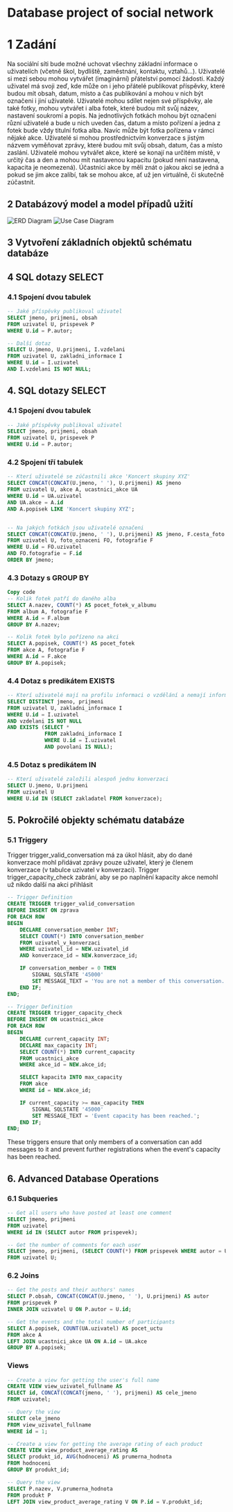 # Database project of social network

# 1 Zadání

Na sociální síti bude možné uchovat všechny základní informace o uživatelích (včetně škol, bydliště, zaměstnání, kontaktu, vztahů...). Uživatelé si mezi sebou mohou vytvářet (imaginární) přátelství pomocí žádosti. Každý uživatel má svoji zeď, kde může on i jeho přátelé publikovat příspěvky, které budou mít obsah, datum, místo a čas publikování a mohou v nich být označeni i jiní uživatelé. Uživatelé mohou sdílet nejen své příspěvky, ale také fotky, mohou vytvářet i alba fotek, které budou mít svůj název, nastavení soukromí a popis. Na jednotlivých fotkách mohou být označeni různí uživatelé a bude u nich uveden čas, datum a místo pořízení a jedna z fotek bude vždy titulní fotka alba. Navíc může být fotka pořízena v rámci nějaké akce. Uživatelé si mohou prostřednictvím konverzace s jistým názvem vyměňovat zprávy, které budou mít svůj obsah, datum, čas a místo zaslání. Uživatelé mohou vytvářet akce, které se konají na určitém místě, v určitý čas a den a mohou mít nastavenou kapacitu (pokud není nastavena, kapacita je neomezená). Účastníci akce by měli znát o jakou akci se jedná a pokud se jim akce zalíbí, tak se mohou akce, ať už jen virtuálně, či skutečně zúčastnit.

## 2 Databázový model a model případů užití

![ERD Diagram](image-link)
![Use Case Diagram](image-link)

## 3 Vytvoření základních objektů schématu databáze

## 4 SQL dotazy SELECT

### 4.1 Spojení dvou tabulek

```sql
-- Jaké příspěvky publikoval uživatel
SELECT jmeno, prijmeni, obsah
FROM uzivatel U, prispevek P
WHERE U.id = P.autor;

-- Další dotaz
SELECT U.jmeno, U.prijmeni, I.vzdelani
FROM uzivatel U, zakladni_informace I
WHERE U.id = I.uzivatel
AND I.vzdelani IS NOT NULL;
```

## 4. SQL dotazy SELECT

### 4.1 Spojení dvou tabulek

```sql
-- Jaké příspěvky publikoval uživatel
SELECT jmeno, prijmeni, obsah
FROM uzivatel U, prispevek P
WHERE U.id = P.autor;
```

### 4.2 Spojení tří tabulek

```sql
-- Kterí uživatelé se zúčastnili akce 'Koncert skupiny XYZ'
SELECT CONCAT(CONCAT(U.jmeno, ' '), U.prijmeni) AS jmeno
FROM uzivatel U, akce A, ucastnici_akce UA
WHERE U.id = UA.uzivatel
AND UA.akce = A.id
AND A.popisek LIKE 'Koncert skupiny XYZ';


-- Na jakých fotkách jsou uživatelé označeni
SELECT CONCAT(CONCAT(U.jmeno, ' '), U.prijmeni) AS jmeno, F.cesta_foto
FROM uzivatel U, foto_oznaceni FO, fotografie F
WHERE U.id = FO.uzivatel
AND FO.fotografie = F.id
ORDER BY jmeno;
```

### 4.3 Dotazy s GROUP BY

```sql
Copy code
-- Kolik fotek patří do daného alba
SELECT A.nazev, COUNT(*) AS pocet_fotek_v_albumu
FROM album A, fotografie F
WHERE A.id = F.album
GROUP BY A.nazev;

-- Kolik fotek bylo pořízeno na akci
SELECT A.popisek, COUNT(*) AS pocet_fotek
FROM akce A, fotografie F
WHERE A.id = F.akce
GROUP BY A.popisek;
```

### 4.4 Dotaz s predikátem EXISTS

```sql
-- Kterí uživatelé mají na profilu informaci o vzdělání a nemají informaci o povolání
SELECT DISTINCT jmeno, prijmeni
FROM uzivatel U, zakladni_informace I
WHERE U.id = I.uzivatel
AND vzdelani IS NOT NULL
AND EXISTS (SELECT *
            FROM zakladni_informace I
            WHERE U.id = I.uzivatel
            AND povolani IS NULL);
```

### 4.5 Dotaz s predikátem IN

```sql
-- Kterí uživatelé založili alespoň jednu konverzaci
SELECT U.jmeno, U.prijmeni
FROM uzivatel U
WHERE U.id IN (SELECT zakladatel FROM konverzace);
```

## 5. Pokročilé objekty schématu databáze

### 5.1 Triggery

Trigger trigger_valid_conversation má za úkol hlásit, aby do dané konverzace mohl přidávat zprávy pouze uživatel, který je členem konverzace (v tabulce uzivatel v konverzaci).
Trigger trigger_capacity_check zabrání, aby se po naplnění kapacity akce nemohl už nikdo další na akci přihlásit

```sql
-- Trigger Definition
CREATE TRIGGER trigger_valid_conversation
BEFORE INSERT ON zprava
FOR EACH ROW
BEGIN
    DECLARE conversation_member INT;
    SELECT COUNT(*) INTO conversation_member
    FROM uzivatel_v_konverzaci
    WHERE uzivatel_id = NEW.uzivatel_id
    AND konverzace_id = NEW.konverzace_id;

    IF conversation_member = 0 THEN
        SIGNAL SQLSTATE '45000'
        SET MESSAGE_TEXT = 'You are not a member of this conversation.';
    END IF;
END;
```

```sql
-- Trigger Definition
CREATE TRIGGER trigger_capacity_check
BEFORE INSERT ON ucastnici_akce
FOR EACH ROW
BEGIN
    DECLARE current_capacity INT;
    DECLARE max_capacity INT;
    SELECT COUNT(*) INTO current_capacity
    FROM ucastnici_akce
    WHERE akce_id = NEW.akce_id;

    SELECT kapacita INTO max_capacity
    FROM akce
    WHERE id = NEW.akce_id;

    IF current_capacity >= max_capacity THEN
        SIGNAL SQLSTATE '45000'
        SET MESSAGE_TEXT = 'Event capacity has been reached.';
    END IF;
END;
```

These triggers ensure that only members of a conversation can add messages to it and prevent further registrations when the event's capacity has been reached.

## 6. Advanced Database Operations

### 6.1 Subqueries

```sql
-- Get all users who have posted at least one comment
SELECT jmeno, prijmeni
FROM uzivatel
WHERE id IN (SELECT autor FROM prispevek);

-- Get the number of comments for each user
SELECT jmeno, prijmeni, (SELECT COUNT(*) FROM prispevek WHERE autor = U.id) AS pocet_prispevku
FROM uzivatel U;
```

### 6.2 Joins

```sql
-- Get the posts and their authors' names
SELECT P.obsah, CONCAT(CONCAT(U.jmeno, ' '), U.prijmeni) AS autor
FROM prispevek P
INNER JOIN uzivatel U ON P.autor = U.id;

-- Get the events and the total number of participants
SELECT A.popisek, COUNT(UA.uzivatel) AS pocet_uctu
FROM akce A
LEFT JOIN ucastnici_akce UA ON A.id = UA.akce
GROUP BY A.popisek;

```

### Views

```sql
-- Create a view for getting the user's full name
CREATE VIEW view_uzivatel_fullname AS
SELECT id, CONCAT(CONCAT(jmeno, ' '), prijmeni) AS cele_jmeno
FROM uzivatel;

-- Query the view
SELECT cele_jmeno
FROM view_uzivatel_fullname
WHERE id = 1;

-- Create a view for getting the average rating of each product
CREATE VIEW view_product_average_rating AS
SELECT produkt_id, AVG(hodnoceni) AS prumerna_hodnota
FROM hodnoceni
GROUP BY produkt_id;

-- Query the view
SELECT P.nazev, V.prumerna_hodnota
FROM produkt P
LEFT JOIN view_product_average_rating V ON P.id = V.produkt_id;

```
